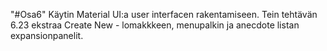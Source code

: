 "#Osa6" 
Käytin Material UI:a user interfacen rakentamiseen. Tein tehtävän 6.23 ekstraa Create New - lomakkkeen, menupalkin ja anecdote listan expansionpanelit.
